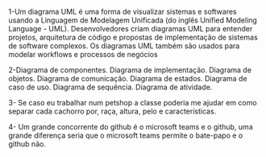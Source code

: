 1-Um diagrama UML é uma forma de visualizar sistemas e softwares usando a Linguagem de Modelagem Unificada (do inglês Unified Modeling Language - UML). Desenvolvedores criam 
diagramas UML
 para entender projetos, arquitetura de código e propostas de implementação de sistemas de software complexos. Os diagramas UML também são usados para modelar workflows e processos de negócios

 2-Diagrama de componentes.
Diagrama de implementação.
Diagrama de objetos.
Diagrama de comunicação.
Diagrama de estados.
Diagrama de caso de uso.
Diagrama de sequência.
Diagrama de atividade.

3- Se caso eu trabalhar num petshop a classe poderia me ajudar em como separar cada cachorro por, raça, altura, pelo e características.

4- Um grande concorrente do github é o microsoft teams e o github, uma grande diferença seria que o microsoft teams permite o bate-papo e o github não.